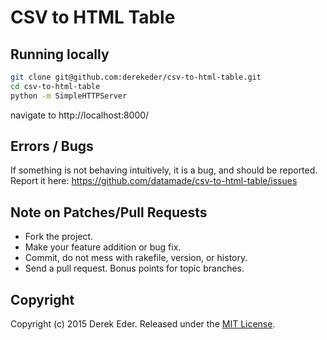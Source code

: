 # CSV to HTML Table

## Running locally

``` bash
git clone git@github.com:derekeder/csv-to-html-table.git
cd csv-to-html-table
python -m SimpleHTTPServer
```

navigate to http://localhost:8000/

## Errors / Bugs

If something is not behaving intuitively, it is a bug, and should be reported.
Report it here: https://github.com/datamade/csv-to-html-table/issues

## Note on Patches/Pull Requests
 
* Fork the project.
* Make your feature addition or bug fix.
* Commit, do not mess with rakefile, version, or history.
* Send a pull request. Bonus points for topic branches.

## Copyright

Copyright (c) 2015 Derek Eder. Released under the [MIT License](https://github.com/derekeder/csv-to-html-table/blob/master/LICENSE).